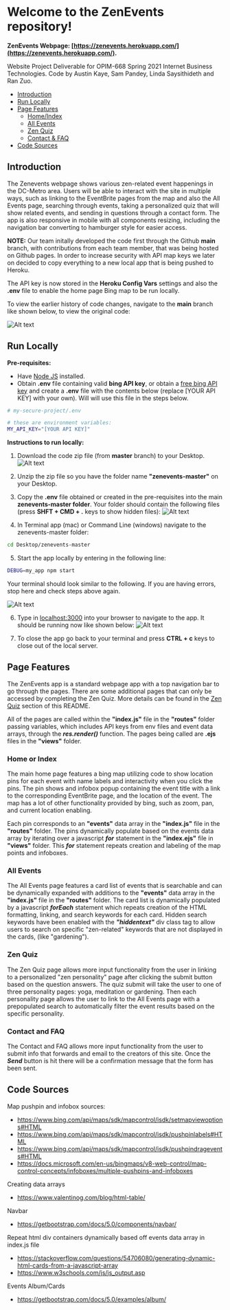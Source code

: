 # Welcome to the ZenEvents repository!
**ZenEvents Webpage: [https://zenevents.herokuapp.com/](https://zenevents.herokuapp.com/).** 

Website Project Deliverable for OPIM-668 Spring 2021 Internet Business Technologies.  Code by Austin Kaye, Sam Pandey, Linda Saysithideth and Ran Zuo.

- [Introduction](#introduction)
- [Run Locally](#run-locally)
- [Page Features](#page-features)
    - [Home/Index](#home-or-index)
    - [All Events](#all-events)
    - [Zen Quiz](#zen-quiz)
    - [Contact & FAQ](#contact-and-faq)
- [Code Sources](#code-sources)

## Introduction
The Zenevents webpage shows various zen-related event happenings in the DC-Metro area.  Users will be able to interact with the site in multiple ways, such as linking to the EventBrite pages from the map and also the All Events page, searching through events, taking a personalized quiz that will show related events, and sending in questions through a contact form.  The app is also responsive in mobile with all components resizing, including the navigation bar converting to hamburger style for easier access.

**NOTE:** Our team initally developed the code first through the Github **main** branch, with contributions from each team member, that was being hosted on Github pages.  In order to increase security with API map keys we later on decided to copy everything to a new local app that is being pushed to Heroku.  

The API key is now stored in the **Heroku Config Vars** settings and also the **.env** file to enable the home page Bing map to be run locally.  

To view the earlier history of code changes, navigate to the **main** branch like shown below, to view the original code:

![Alt text](/public/images/mainBranch.png?raw=true "Optional Title")

## Run Locally
**Pre-requisites:**
+ Have [Node JS](https://github.com/prof-rossetti/internet-technologies/blob/main/notes/javascript/node.md) installed.
+ Obtain **.env** file containing valid **bing API key**, or obtain a [free bing API key](http://mapsforenterprise.binginternal.com/en-us/maps/create-a-bing-maps-key) and create a **.env** file with the contents below (replace [YOUR API KEY] with your own).  Will will use this file in the steps below.

```` sh
# my-secure-project/.env

# these are environment variables:
MY_API_KEY="[YOUR API KEY]"
````

**Instructions to run locally:**
1. Download the code zip file (from **master** branch) to your Desktop.
![Alt text](/public/images/downloadZip.png?raw=true "Optional Title")

2. Unzip the zip file so you have the folder name **"zenevents-master"** on your Desktop.

3. Copy the **.env** file obtained or created in the pre-requisites into the main **zenevents-master folder**.  Your folder should contain the following files (press **SHFT + CMD + .** keys to show hidden files):
![Alt text](/public/images/files.png?raw=true "Optional Title")

4. In Terminal app (mac) or Command Line (windows) navigate to the zenevents-master folder:
```` sh
cd Desktop/zenevents-master
````

5. Start the app locally by entering in the following line:
```` sh
DEBUG=my_app npm start 
````

Your terminal should look similar to the following.  If you are having errors, stop here and check steps above again.

![Alt text](/public/images/startApp.png?raw=true "Optional Title")

6. Type in [localhost:3000](http://localhost:3000/) into your browser to navigate to the app.  It should be running now like shown below:
![Alt text](/public/images/runningApp.png?raw=true "Optional Title")

7. To close the app go back to your terminal and press **CTRL + c** keys to close out of the local server.

## Page Features
The ZenEvents app is a standard webpage app with a top navigation bar to go through the pages.  There are some additional pages that can only be accessed by completing the Zen Quiz.  More details can be found in the [Zen Quiz](#zen-quiz) section of this README. 

All of the pages are called within the **"index.js"** file in the **"routes"** folder passing variables, which includes API keys from env files and event data arrays, through the ***res.render()*** function.  The pages being called are **.ejs** files in the **"views"** folder.

### Home or Index
The main home page features a bing map utilizing code to show location pins for each event with name labels and interactivity when you click the pins.  The pin shows and infobox popup containing the event title with a link to the corresponding EventBrite page, and the location of the event.  The map has a lot of other functionality provided by bing, such as zoom, pan, and current location enabling.

Each pin corresponds to an **"events"** data array in the **"index.js"** file in the **"routes"** folder.  The pins dynamically populate based on the events data array by iterating over a javascript ***for*** statement in the **"index.ejs"** file in **"views"** folder.  This ***for*** statement repeats creation and labeling of the map points and infoboxes.

### All Events
The All Events page features a card list of events that is searchable and can be dynamically expanded with additions to the **"events"** data array in the **"index.js"** file in the **"routes"** folder.  The card list is dynamically populated by a javascript ***forEach*** statement which repeats creation of the HTML formatting, linking, and search keywords for each card.  Hidden search keywords have been enabled with the ***"hiddentext"*** div class tag to allow users to search on specific "zen-related" keywords that are not displayed in the cards, (like "gardening").

### Zen Quiz
The Zen Quiz page allows more input functionality from the user in linking to a personalized "zen personality" page after clicking the submit button based on the question answers.  The quiz submit will take the user to one of three personality pages: yoga, meditation or gardening.  Then each personality page allows the user to link to the All Events page with a prepopulated search to automatically filter the event results based on the specific personality.

### Contact and FAQ
The Contact and FAQ allows more input functionality from the user to submit info that forwards and email to the creators of this site.  Once the ***Send*** button is hit there will be a confirmation message that the form has been sent.

## Code Sources
Map pushpin and infobox sources:
+ https://www.bing.com/api/maps/sdk/mapcontrol/isdk/setmapviewoptions#HTML
+ https://www.bing.com/api/maps/sdk/mapcontrol/isdk/pushpinlabels#HTML
+ https://www.bing.com/api/maps/sdk/mapcontrol/isdk/pushpindragevents#HTML
+ https://docs.microsoft.com/en-us/bingmaps/v8-web-control/map-control-concepts/infoboxes/multiple-pushpins-and-infoboxes

Creating data arrays
+ https://www.valentinog.com/blog/html-table/

Navbar
+ https://getbootstrap.com/docs/5.0/components/navbar/

Repeat html div containers dynamically based off events data array in index.js file
+ https://stackoverflow.com/questions/54706080/generating-dynamic-html-cards-from-a-javascript-array
+ https://www.w3schools.com/js/js_output.asp

Events Album/Cards
+ https://getbootstrap.com/docs/5.0/examples/album/
